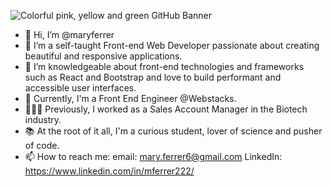 ![Colorful pink, yellow and green GitHub Banner](https://user-images.githubusercontent.com/85918290/166978897-3c13c9dc-f7c2-40a2-81c0-c23497f810b7.png)

- 👋 Hi, I’m @maryferrer
- 👀 I’m a self-taught Front-end Web Developer passionate about creating beautiful and responsive applications.
- 🌱 I’m knowledgeable about front-end technologies and frameworks such as React and Bootstrap and love to build performant and accessible user interfaces.
- 🚀 Currently, I'm a Front End Engineer @Webstacks.
- 👩🏻‍💼 Previously, I worked as a Sales Account Manager in the Biotech industry.
- 📚 At the root of it all, I'm a curious student, lover of science and pusher of code.
- 📫 How to reach me:
  email: mary.ferrer6@gmail.com
  LinkedIn: https://www.linkedin.com/in/mferrer222/

<!---
maryferrer/maryferrer is a ✨ special ✨ repository because its `README.md` (this file) appears on your GitHub profile.
You can click the Preview link to take a look at your changes.
--->
